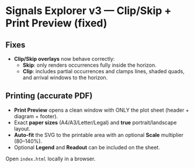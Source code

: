 # Signals Explorer v3 — Clip/Skip + Print Preview (fixed)

## Fixes
- **Clip/Skip overlays** now behave correctly:
  - **Skip**: only renders occurrences fully inside the horizon.
  - **Clip**: includes partial occurrences and clamps lines, shaded quads, and arrival windows to the horizon.

## Printing (accurate PDF)
- **Print Preview** opens a clean window with ONLY the plot sheet (header + diagram + footer).
- Exact **paper sizes** (A4/A3/Letter/Legal) and **true** portrait/landscape layout.
- **Auto-fit** the SVG to the printable area with an optional **Scale** multiplier (80–140%).
- Optional **Legend** and **Readout** can be included on the sheet.

Open `index.html` locally in a browser.
